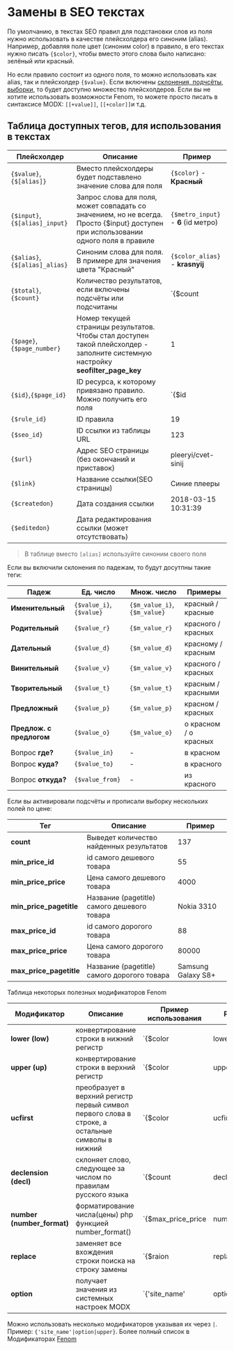 # Замены в SEO текстах

По умолчанию, в текстах SEO правил для подстановки слов из поля нужно использовать в качестве плейсхолдера его синоним (alias). Например, добавляя поле цвет (синоним color) в правило, в его текстах нужно писать `{$color}`, чтобы вместо этого слова было написано: зелёный или красный.

Но если правило состоит из одного поля, то можно использовать как alias, так и плейсхолдер `{$value}`. Если включены [склонения, подчсёты, выборки][1], то будет доступно множество плейсхолдеров. Если вы не хотите использовать возможности Fenom, то можете просто писать в синтаксисе MODX: `[[+value]]`, `[[+color]]`и т.д.

## Таблица доступных тегов, для использования в текстах

| Плейсхолдер                    | Описание                                                                                                                            | Пример                                      |
|--------------------------------|-------------------------------------------------------------------------------------------------------------------------------------|---------------------------------------------|
| `{$value}`,`{$[alias]}`        | Вместо плейсхолдеры будет подставлено значение слова для поля                                                                       | `{$color}` -  **Красный**                   |
| `{$input}`, `{$[alias]_input}` | Запрос слова для поля, может совпадать со значением, но не всегда. Просто {$input} доступен при использовании одного поля в правиле | `{$metro_input}` - **6** (id метро)         |
| `{$alias}`, `{$[alias]_alias}` | Синоним слова для поля. В примере для значения цвета "Красный"                                                                      | `{$color_alias}` - **krasnyij**             |
| `{$total}`,`{$count}`          | Количество результатов, если включены подсчёты или подсчитаны                                                                       | `{$count|decl:'товар|товара|товаров':true}` |
| `{$page}`,`{$page_number}`     | Номер текущей страницы результатов. Чтобы стал доступен такой плейсхолдер - заполните системную настройку **seofilter_page_key**    | 1                                           |
| `{$id}`,`{$page_id}`           | ID ресурса, к которому привязано правило. Можно получить его поля                                                                   | `{$id|resource:'pagetitle'}`                |
| `{$rule_id}`                   | ID правила                                                                                                                          | 19                                          |
| `{$seo_id}`                    | ID ссылки из таблицы URL                                                                                                            | 123                                         |
| `{$url}`                       | Адрес SEO страницы (без окончаний и приставок)                                                                                      | pleeryi/cvet-sinij                          |
| `{$link}`                      | Название ссылки(SEO страницы)                                                                                                       | Синие плееры                                |
| `{$createdon}`                 | Дата создания ссылки                                                                                                                | 2018-03-15 10:31:39                         |
| `{$editedon}`                  | Дата редактирования ссылки (может отсутствовать)                                                                                    |

> В таблице вместо `[alias]` используйте синоним своего поля

 Если вы включили склонения по падежам, то будут досутпны такие теги:

| Падеж                    | Ед. число                | Множ. число                 | Примеры               |
|--------------------------|--------------------------|-----------------------------|-----------------------|
| **Именительный**         | `{$value_i}`, `{$value}` | `{$m_value_i}`,`{$m_value}` | красный / красные     |
| **Родительный**          | `{$value_r}`             | `{$m_value_r}`              | красного / красных    |
| **Дательный**            | `{$value_d}`             | `{$m_value_d}`              | красному / красным    |
| **Винительный**          | `{$value_v}`             | `{$m_value_v}`              | красного / красных    |
| **Творительный**         | `{$value_t}`             | `{$m_value_t}`              | красным / красными    |
| **Предложный**           | `{$value_p}`             | `{$m_value_p}`              | красном / красных     |
| **Предлож. с предлогом** | `{$value_o}`             | `{$m_value_o}`              | о красном / о красных |
| Вопрос **где?**          | `{$value_in}`            | -                           | в красном             |
| Вопрос **куда?**         | `{$value_to}`            | -                           | в красного            |
| Вопрос **откуда?**       | `{$value_from}`          | -                           | из красного           |

Если вы активировали подсчёты и прописали выборку нескольких полей по цене:

| Тег                     | Описание                                    | Пример             |
|-------------------------|---------------------------------------------|--------------------|
| **count**               | Выведет количество найденных результатов    | 137                |
| **min_price_id**        | id самого дешевого товара                   | 55                 |
| **min_price_price**     | Цена самого дешевого товара                 | 4000               |
| **min_price_pagetitle** | Название (pagetitle) самого дешевого товара | Nokia 3310         |
| **max_price_id**        | id самого дорогого товара                   | 88                 |
| **max_price_price**     | Цена самого дорогого товара                 | 80000              |
| **max_price_pagetitle** | Название (pagetitle) самого дорогого товара | Samsung Galaxy S8+ |

Таблица некоторых полезных модификаторов Fenom

| Модификатор                | Описание                                                                                         | Пример использования                              | Результат до     | После           |
|----------------------------|--------------------------------------------------------------------------------------------------|---------------------------------------------------|------------------|-----------------|
| **lower (low)**            | конвертирование строки в нижний регистр                                                          | `{$color|lower}`                                  | Красный          | красный         |
| **upper (up)**             | конвертирование строки в верхний регистр                                                         | `{$color|upper}`                                  | Красный          | КРАСНЫЙ         |
| **ucfirst**                | преобразует в верхний регистр первый символ первого слова в строке, а остальные символы в нижний | `{$color|ucfirst}`                                | красный          | Красный         |
| **declension  (decl)**     | склоняет слово, следующее за числом по правилам русского языка                                   | `{$count|declension:'товар|товара|товаров':true}` | 5                | 5 товаров       |
| **number (number_format)** | форматирование числа(цены) php функцией number_format()                                          | `{$max_price_price | number:0:'.':' '}`           | 4000             | 4 000           |
| **replace**                | заменяет все вхождения строки поиска на строку замены                                            | `{$raion | replace:"район":""}`                   | Пушкинский район | Пушкинский      |
| **option**                 | получает значения из системных настроек MODX                                                     | `{'site_name' | option}`                          |                  | MODX Revolution |

Можно использовать несколько модификаторов указывая их через `|`. Пример: `{'site_name'|option|upper}`.
Более полный список в Модификаторах [Fenom][0]

[0]: /components/pdotools/parser#Шаблонизатор-Fenom
[1]: /components/44_SeoFilter/03_Дополнительные_возможности.md
